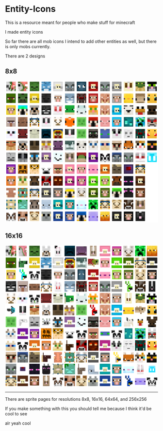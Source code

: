 # Entity-Icons

This is a resource meant for people who make stuff for minecraft

I made entity icons 

So far there are all mob icons
I intend to add other entities as well, but there is only mobs currently.

There are 2 designs

## 8x8

![image](https://github.com/ADHDMC/Entity-Icons/blob/main/Entities/8x8_display.png?raw=true)


## 16x16

![image](https://github.com/ADHDMC/Entity-Icons/blob/main/Entities/16x16_display.png?raw=true)

------

There are sprite pages for resolutions 8x8, 16x16, 64x64, and 256x256

If you make something with this you should tell me because I think it'd be cool to see

alr yeah cool
